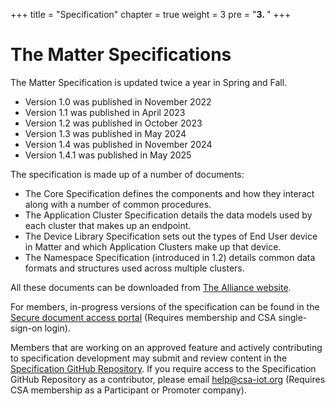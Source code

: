 +++
title = "Specification"
chapter = true
weight = 3
pre = "<b>3. </b>"
+++

# The Matter Specifications

The Matter Specification is updated twice a year in Spring and Fall.

- Version 1.0 was published in November 2022
- Version 1.1 was published in April 2023
- Version 1.2 was published in October 2023
- Version 1.3 was published in May 2024
- Version 1.4 was published in November 2024
- Version 1.4.1 was published in May 2025

The specification is made up of a number of documents:

- The Core Specification defines the components and how they interact along with a number of common procedures.
- The Application Cluster Specification details the data models used by each cluster that makes up an endpoint.
- The Device Library Specification sets out the types of End User device in Matter and which Application Clusters make up that device.
- The Namespace Specification (introduced in 1.2) details common data formats and structures used across multiple clusters.

All these documents can be downloaded from [The Alliance website](https://csa-iot.org/developer-resource/specifications-download-request/).

For members, in-progress versions of the specification can be found in the [Secure document access portal](https://docs.csa-iot.org/) (Requires membership and CSA single-sign-on login).

Members that are working on an approved feature and actively contributing to specification development may submit and review content in the [Specification GitHub Repository](https://github.com/CHIP-Specifications/connectedhomeip-spec). If you require access to the Specification GitHub Repository as a contributor, please email help@csa-iot.org (Requires CSA membership as a Participant or Promoter company).
